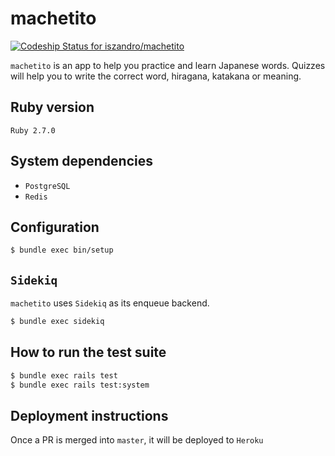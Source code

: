# machetito

[![Codeship Status for iszandro/machetito](https://app.codeship.com/projects/d55f3fe0-9a1e-0137-e017-76660cd27cc4/status?branch=master)](https://app.codeship.com/projects/358149)

`machetito` is an app to help you practice and learn Japanese words. Quizzes will help you to write the correct word, hiragana, katakana or meaning.

## Ruby version

`Ruby 2.7.0`

## System dependencies

* `PostgreSQL`
* `Redis`

## Configuration

```bash
$ bundle exec bin/setup
```

## `Sidekiq`
`machetito` uses `Sidekiq` as its enqueue backend.

```bash
$ bundle exec sidekiq
```

## How to run the test suite

```bash
$ bundle exec rails test
$ bundle exec rails test:system
```

## Deployment instructions

Once a PR is merged into `master`, it will be deployed to `Heroku`
